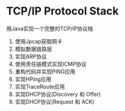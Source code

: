 # TCP/IP Protocol Stack
用Java实现一个完整的TCP/IP协议栈

1. 使用Jpcap获取网卡
2. 模拟数据链路层
3. 实现ARP协议
4. 使用责任链模式实现ICMP协议
5. 重构代码并实现PING应用
6. 实现HPing应用
7. 实现TraceRoute应用
8. 实现DHCP协议(Discovery 和 Offer)
9. 实现DHCP协议(Request 和 ACK)